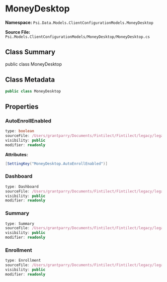 # MoneyDesktop

**Namespace:** `Psi.Data.Models.ClientConfigurationModels.MoneyDesktop`

**Source File:** `Psi.Models.ClientConfigurationModels/MoneyDesktop/MoneyDesktop.cs`

## Class Summary

public class MoneyDesktop

## Class Metadata

```typescript
public class MoneyDesktop
```

## Properties

### AutoEnrollEnabled

```typescript
type: boolean
sourceFile: /Users/grantparry/Documents/Fintilect/Fintilect/legacy/legacy-apis/Psi.Models.ClientConfigurationModels/MoneyDesktop/MoneyDesktop.cs
visibility: public
modifier: readonly
```

**Attributes:**
```csharp
[SettingKey("MoneyDesktop.AutoEnrollEnabled")]
```

### Dashboard

```typescript
type: Dashboard
sourceFile: /Users/grantparry/Documents/Fintilect/Fintilect/legacy/legacy-apis/Psi.Models.ClientConfigurationModels/MoneyDesktop/MoneyDesktop.cs
visibility: public
modifier: readonly
```

### Summary

```typescript
type: Summary
sourceFile: /Users/grantparry/Documents/Fintilect/Fintilect/legacy/legacy-apis/Psi.Models.ClientConfigurationModels/MoneyDesktop/MoneyDesktop.cs
visibility: public
modifier: readonly
```

### Enrollment

```typescript
type: Enrollment
sourceFile: /Users/grantparry/Documents/Fintilect/Fintilect/legacy/legacy-apis/Psi.Models.ClientConfigurationModels/MoneyDesktop/MoneyDesktop.cs
visibility: public
modifier: readonly
```
